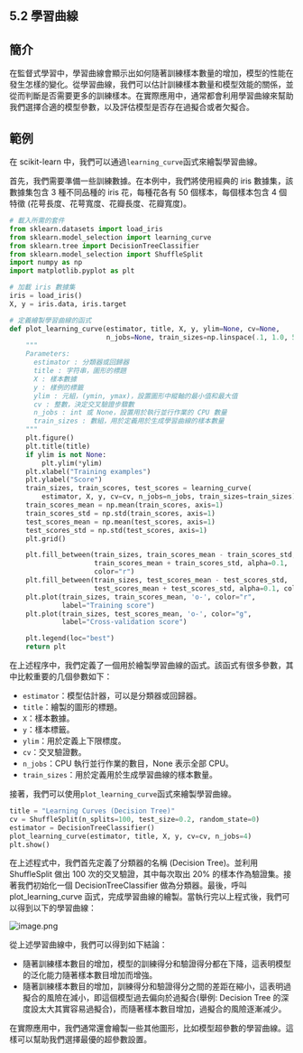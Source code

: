 ## 5.2 學習曲線

## 簡介
在監督式學習中，學習曲線會顯示出如何隨著訓練樣本數量的增加，模型的性能在發生怎樣的變化。從學習曲線，我們可以估計訓練樣本數量和模型效能的關係，並從而判斷是否需要更多的訓練樣本。在實際應用中，通常都會利用學習曲線來幫助我們選擇合適的模型參數，以及評估模型是否存在過擬合或者欠擬合。

## 範例
在 scikit-learn 中，我們可以通過`learning_curve`函式來繪製學習曲線。

首先，我們需要準備一些訓練數據。在本例中，我們將使用經典的 iris 數據集，該數據集包含 3 種不同品種的 iris 花，每種花各有 50 個樣本，每個樣本包含 4 個特徵 (花萼長度、花萼寬度、花瓣長度、花瓣寬度)。

```python
# 載入所需的套件
from sklearn.datasets import load_iris
from sklearn.model_selection import learning_curve
from sklearn.tree import DecisionTreeClassifier
from sklearn.model_selection import ShuffleSplit
import numpy as np
import matplotlib.pyplot as plt

# 加載 iris 數據集
iris = load_iris()
X, y = iris.data, iris.target

# 定義繪製學習曲線的函式
def plot_learning_curve(estimator, title, X, y, ylim=None, cv=None,
                        n_jobs=None, train_sizes=np.linspace(.1, 1.0, 5)):
    """
    Parameters:
      estimator : 分類器或回歸器
      title : 字符串，圖形的標題
      X : 樣本數據
      y : 樣例的標籤
      ylim : 元組，(ymin, ymax)，設置圖形中縱軸的最小值和最大值
      cv : 整數，決定交叉驗證步驟數
      n_jobs : int 或 None，設置用於執行並行作業的 CPU 數量
      train_sizes : 數組，用於定義用於生成學習曲線的樣本數量
    """
    plt.figure()
    plt.title(title)
    if ylim is not None:
        plt.ylim(*ylim)
    plt.xlabel("Training examples")
    plt.ylabel("Score")
    train_sizes, train_scores, test_scores = learning_curve(
        estimator, X, y, cv=cv, n_jobs=n_jobs, train_sizes=train_sizes)
    train_scores_mean = np.mean(train_scores, axis=1)
    train_scores_std = np.std(train_scores, axis=1)
    test_scores_mean = np.mean(test_scores, axis=1)
    test_scores_std = np.std(test_scores, axis=1)
    plt.grid()

    plt.fill_between(train_sizes, train_scores_mean - train_scores_std,
                     train_scores_mean + train_scores_std, alpha=0.1,
                     color="r")
    plt.fill_between(train_sizes, test_scores_mean - test_scores_std,
                     test_scores_mean + test_scores_std, alpha=0.1, color="g")
    plt.plot(train_sizes, train_scores_mean, 'o-', color="r",
             label="Training score")
    plt.plot(train_sizes, test_scores_mean, 'o-', color="g",
             label="Cross-validation score")

    plt.legend(loc="best")
    return plt
```

在上述程序中，我們定義了一個用於繪製學習曲線的函式。該函式有很多參數，其中比較重要的几個參數如下：

- `estimator`：模型估計器，可以是分類器或回歸器。
- `title`：繪製的圖形的標題。
- `X`：樣本數據。
- `y`：樣本標籤。
- `ylim`：用於定義上下限標度。
- `cv`：交叉驗證數。
- `n_jobs`：CPU 執行並行作業的數目，None 表示全部 CPU。
- `train_sizes`：用於定義用於生成學習曲線的樣本數量。

接著，我們可以使用`plot_learning_curve`函式來繪製學習曲線。

```python
title = "Learning Curves (Decision Tree)"
cv = ShuffleSplit(n_splits=100, test_size=0.2, random_state=0)
estimator = DecisionTreeClassifier()
plot_learning_curve(estimator, title, X, y, cv=cv, n_jobs=4)
plt.show()
```

在上述程式中，我們首先定義了分類器的名稱 (Decision Tree)。並利用 ShuffleSplit 做出 100 次的交叉驗證，其中每次取出 20% 的樣本作為驗證集。接著我們初始化一個 DecisionTreeClassifier 做為分類器。最後，呼叫 plot_learning_curve 函式，完成學習曲線的繪製。當執行完以上程式後，我們可以得到以下的學習曲線：

![image.png](https://i.imgur.com/057jyFM.png)

從上述學習曲線中，我們可以得到如下結論：

- 隨著訓練樣本數目的增加，模型的訓練得分和驗證得分都在下降，這表明模型的泛化能力隨著樣本數目增加而增強。
- 隨著訓練樣本數目的增加，訓練得分和驗證得分之間的差距在縮小，這表明過擬合的風險在減小，即這個模型過去偏向於過擬合(舉例: Decision Tree 的深度設太大其實容易過擬合)，而隨著樣本數目增加，過擬合的風險逐漸减少。

在實際應用中，我們通常還會繪製一些其他圖形，比如模型超參數的學習曲線。這樣可以幫助我們選擇最優的超參數設置。
